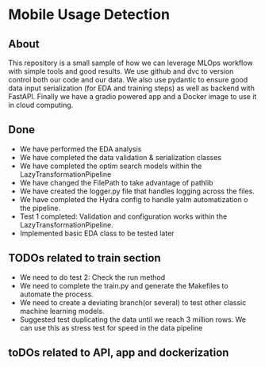 # Mobile Usage Detection

## About

This repository is a small sample of how we can leverage MLOps workflow with simple tools and good results. We use github and dvc to version control both our code and our data. We also use pydantic to ensure good data input serialization (for EDA and training steps) as well as backend with FastAPI. Finally we have a gradio powered app and a Docker image to use it in cloud computing.

## Done
  - We have performed the EDA analysis
  - We have completed the data validation & serialization classes
  - We have completed the optim search models within the LazyTransformationPipeline
  - We have changed the FilePath to take advantage of pathlib
  - We have created the logger.py file that handles logging across the files.
  - We have completed the Hydra config to handle yalm automatization o the pipeline.
  - Test 1 completed: Validation and configuration works within the LazyTransformationPipeline.
  - Implemented basic EDA class to be tested later

## TODOs related to train section
  - We need to do test 2: Check the run method
  - We need to complete the train.py and generate the Makefiles to automate the process.
  - We need to create a deviating branch(or several) to test other classic machine learning models.
  - Suggested test duplicating the data until we reach 3 million rows. We can use this as stress test for speed in the data pipeline


## toDOs related to API, app and dockerization 
